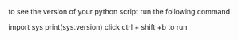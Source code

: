 to see the version of your python script run the following command

import sys
print(sys.version) 
 click ctrl + shift +b to run